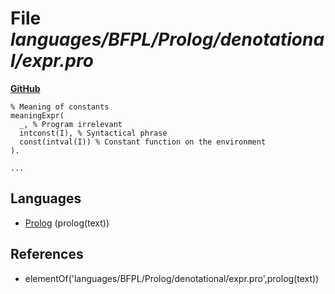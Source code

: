 # File _languages/BFPL/Prolog/denotational/expr.pro_
**[GitHub](https://github.com/softlang/yas/blob/master/languages/BFPL/Prolog/denotational/expr.pro)**
```
% Meaning of constants
meaningExpr(
  _, % Program irrelevant
  intconst(I), % Syntactical phrase
  const(intval(I)) % Constant function on the environment
).

...
```

## Languages
* [Prolog](../languages/Prolog.md) (prolog(text))

## References
* elementOf('languages/BFPL/Prolog/denotational/expr.pro',prolog(text))
